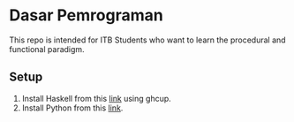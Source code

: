 # Dasar Pemrograman
This repo is intended for ITB Students who want to learn the procedural and functional paradigm.

## Setup
1. Install Haskell from this [link](https://www.haskell.org/ghcup/) using ghcup.
2. Install Python from this [link](https://www.python.org/downloads/).
